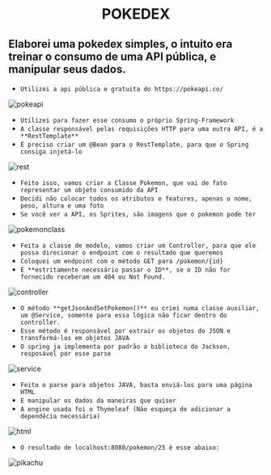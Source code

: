 <h1 align="center">
  <p align="center">POKEDEX</p>
</h1>

## Elaborei uma pokedex simples, o intuito era treinar o consumo de uma API pública, e manipular seus dados.
- ``Utilizei a api pública e gratuita do https://pokeapi.co/``

![pokeapi](https://user-images.githubusercontent.com/104053775/206584469-3120f3ac-fd45-45d1-b768-aca2cf9b1c92.png)

- ``Utilizei para fazer esse consumo o próprio Spring-Framework``
- ``A classe responsável pelas requisições HTTP para uma outra API, é a **RestTemplate**``
- ``É preciso criar um @Bean para o RestTemplate, para que o Spring consiga injetá-lo``

![rest](https://user-images.githubusercontent.com/104053775/206585387-be108235-b1bd-44d4-8d89-825102aa13ad.png)

- ``Feito isso, vamos criar a Classe Pokemon, que vai de fato representar um objeto consumido da API``
- ``Decidi não colocar todos os atributos e features, apenas o nome, peso, altura e uma foto``
- ``Se você ver a API, os Sprites, são imagens que o pokemon pode ter``

![pokemonclass](https://user-images.githubusercontent.com/104053775/206585657-e9f73789-c7f5-4f63-b4c4-f1d5f9c00291.png)

- ``Feita a classe de modelo, vamos criar um Controller, para que ele possa direcionar o endpoint com o resultado que queremos``
- ``Coloquei um endpoint com o método GET para /pokemon/{id}``
- ``É **estritamente necessário passar o ID**, se o ID não for fornecido receberam um 404 ou Not Found.``

![controller](https://user-images.githubusercontent.com/104053775/206586110-1ce85d46-7ad7-4660-9bb6-c307c6bac7d6.png)

- ``O método **getJsonAndSetPokemon()** eu criei numa classe auxiliar, um @Service, somente para essa lógica não ficar dentro do controller.``
- ``Esse método é responsável por extrair os objetos do JSON e transformá-los em objetos JAVA``
- ``O spring ja implementa por padrão a biblioteca do Jackson, resposável por esse parse``

![service](https://user-images.githubusercontent.com/104053775/206586448-3ac55a8c-d3c5-4333-8ea2-3910e8ba6c2f.png)

- ``Feito o parse para objetos JAVA, basta enviá-los para uma página HTML``
- ``E manipular os dados da maneiras que quiser``
- ``A engine usada foi o Thymeleaf (Não esqueça de adicionar a dependêcia necessária)``

![html](https://user-images.githubusercontent.com/104053775/206586689-233d978d-6eed-4ac5-a9ef-628a4b40b41b.png)

- ``O resultado de localhost:8080/pokemon/25 é esse abaixo:``

![pikachu](https://user-images.githubusercontent.com/104053775/206586719-fbf74796-9e07-4c96-a36b-eda2a5429542.png)



